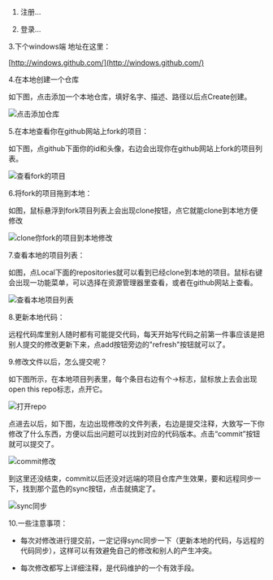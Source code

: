 1. 注册...


2. 登录...


3.下个windows端 地址在这里：

[http://windows.github.com/](http://windows.github.com/)


4.在本地创建一个仓库

如下图，点击添加一个本地仓库，填好名字、描述、路径以后点Create创建。

![点击添加仓库](http://ww1.sinaimg.cn/mw690/628085d9jw1e31smg5kgtj.jpg "添加仓库")


5.在本地查看你在github网站上fork的项目：

如下图，点github下面你的id和头像，右边会出现你在github网站上fork的项目列表。

![查看fork的项目](http://ww3.sinaimg.cn/mw690/628085d9jw1e31sq3q8y7j.jpg "查看fork")


6.将fork的项目拖到本地：

如图，鼠标悬浮到fork项目列表上会出现clone按钮，点它就能clone到本地方便修改

![clone你fork的项目到本地修改](http://ww1.sinaimg.cn/mw690/628085d9jw1e31st7nqrtj.jpg "clone")


7.查看本地的项目列表：

如图，点Local下面的repositories就可以看到已经clone到本地的项目。鼠标右键会出现一功能菜单，可以选择在资源管理器里查看，或者在github网站上查看。

![查看本地项目列表](http://ww3.sinaimg.cn/mw690/628085d9jw1e31swarnc5j.jpg "查看本地项目")


8.更新本地代码：

远程代码库里别人随时都有可能提交代码，每天开始写代码之前第一件事应该是把别人提交的修改更新下来，点add按钮旁边的"refresh"按钮就可以了。


9.修改文件以后，怎么提交呢？

如下图所示，在本地项目列表里，每个条目右边有个→标志，鼠标放上去会出现open this repo标志，点开它。

![打开repo](http://ww1.sinaimg.cn/mw690/628085d9jw1e31t00z8pej.jpg "open")

点进去以后，如下图，左边出现修改的文件列表，右边是提交注释，大致写一下你修改了什么东西，方便以后出问题可以找到对应的代码版本。点击“commit”按钮就可以提交了。

![commit修改](http://ww1.sinaimg.cn/small/628085d9jw1e31t2jyvjmj.jpg "commit修改")

到这里还没结束，commit以后还没对远端的项目仓库产生效果，要和远程同步一下，找到那个蓝色的sync按钮，点击就搞定了。

![sync同步](http://ww1.sinaimg.cn/mw690/628085d9jw1e31t65bzltj.jpg "sync同步")


10.一些注意事项： 

* 每次对修改进行提交前，一定记得sync同步一下（更新本地的代码，与远程的代码同步），这样可以有效避免自己的修改和别人的产生冲突。

* 每次修改都写上详细注释，是代码维护的一个有效手段。






